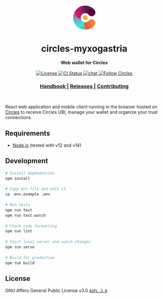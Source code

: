 <div align="center">
	<img width="80" src="https://raw.githubusercontent.com/CirclesUBI/.github/main/assets/logo.svg" />
</div>

<h1 align="center">circles-myxogastria</h1>

<div align="center">
 <strong>
   Web wallet for Circles
 </strong>
</div>

<br />

<div align="center">
  <!-- Licence -->
  <a href="https://github.com/CirclesUBI/circles-myxogastria/blob/main/LICENSE">
    <img src="https://img.shields.io/github/license/CirclesUBI/circles-myxogastria?style=flat-square&color=%23cc1e66" alt="License" height="18">
  </a>
  <!-- CI status -->
  <a href="https://github.com/CirclesUBI/circles-myxogastria/actions/workflows/run-tests.yml">
    <img src="https://img.shields.io/github/workflow/status/CirclesUBI/circles-myxogastria/Node.js%20CI?label=tests&style=flat-square&color=%2347cccb" alt="CI Status" height="18">
  </a>
  <!-- Discourse -->
  <a href="https://aboutcircles.com/">
    <img src="https://img.shields.io/discourse/topics?server=https%3A%2F%2Faboutcircles.com%2F&style=flat-square&color=%23faad26" alt="chat" height="18"/>
  </a>
  <!-- Twitter -->
  <a href="https://twitter.com/CirclesUBI">
    <img src="https://img.shields.io/twitter/follow/circlesubi.svg?label=twitter&style=flat-square&color=%23f14d48" alt="Follow Circles" height="18">
  </a>
</div>

<div align="center">
  <h3>
    <a href="https://handbook.joincircles.net">
      Handbook
    </a>
    <span> | </span>
    <a href="https://github.com/CirclesUBI/circles-myxogastria/releases">
      Releases
    </a>
    <span> | </span>
    <a href="https://github.com/CirclesUBI/.github/blob/main/CONTRIBUTING.md">
      Contributing
    </a>
  </h3>
</div>

<br/>

React web application and mobile client running in the browser hosted on [Circles](https://circles.garden/) to receive Circles UBI, manage your wallet and organize your trust connections.

## Requirements

- [Node.js](https://nodejs.org/en/) (tested with v12 and v14)

## Development

```bash
# Install dependencies
npm install

# Copy env file and edit it
cp .env.example .env

# Run tests
npm run test
npm run test:watch

# Check code formatting
npm run lint

# Start local server and watch changes
npm run serve

# Build for production
npm run build
```

## License

GNU Affero General Public License v3.0 [`AGPL-3.0`]

[`agpl-3.0`]: https://github.com/CirclesUBI/circles-myxogastria/blob/main/LICENSE
